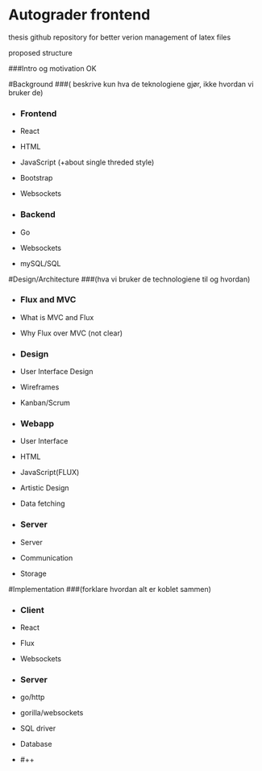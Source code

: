 # Autograder frontend
thesis github repository for better verion management of latex files

proposed structure

###Intro og motivation OK

#Background 
###( beskrive kun hva de teknologiene gjør, ikke hvordan vi bruker de)
* ### Frontend 
 * React
 * HTML
 * JavaScript (+about single threded style)
 * Bootstrap
 * Websockets

* ### Backend  
 * Go
 * Websockets
 * mySQL/SQL

#Design/Architecture 
###(hva vi bruker de technologiene til og hvordan)

* ### Flux and MVC
 * What is MVC and Flux
 * Why Flux over MVC (not clear)

* ### Design
 * User Interface Design
 * Wireframes
 * Kanban/Scrum

* ### Webapp 
 * User Interface
 * HTML
 * JavaScript(FLUX)
 * Artistic Design
 * Data fetching

* ### Server 
 * Server
 * Communication
 * Storage

#Implementation 
###(forklare hvordan alt er koblet sammen)
* ### Client 
 * React
 * Flux
 * Websockets

* ### Server 
 * go/http 
 * gorilla/websockets 
 * SQL driver
 * Database

* #++

